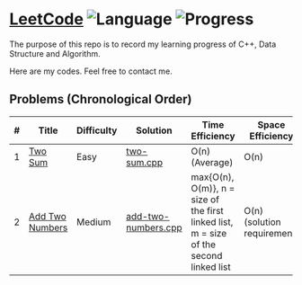 # [LeetCode](https://leetcode.com/problemset/all/) ![Language](https://img.shields.io/badge/Language-C%2B%2B-orange.svg) ![Progress](https://img.shields.io/badge/Progress-1/1617-green.svg)

The purpose of this repo is to record my learning progress of C++, Data Structure and Algorithm.

Here are my codes. Feel free to contact me.

## Problems (Chronological Order)

| # | Title | Difficulty | Solution | Time Efficiency | Space Efficiency | Note |
|---| ----- | ---------- | -------- | --------------- | ---------------- | ---- |
| 1 | [Two Sum](https://leetcode.com/problems/two-sum/) | Easy | [two-sum.cpp](./c++/two-sum.cpp) | O(n) (Average) | O(n) | unordered_map
| 2 | [Add Two Numbers](https://leetcode.com/problems/add-two-numbers/) | Medium | [add-two-numbers.cpp](./c++/add-two-numbers.cpp) | max{O(n), O(m)}, n = size of the first linked list, m = size of the second linked list | O(n) (solution requirement) |
